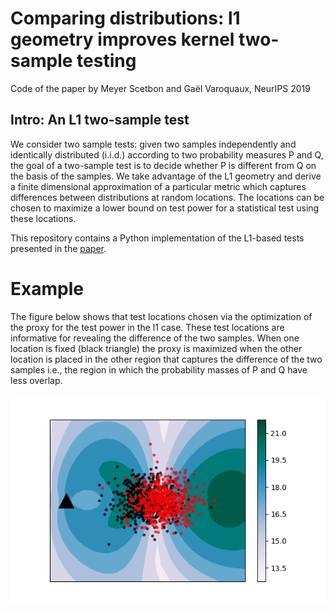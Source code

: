 # Comparing distributions: l1 geometry improves kernel two-sample testing

Code of the paper by Meyer Scetbon and Gaël Varoquaux, NeurIPS 2019

## Intro: An L1 two-sample test

We consider two sample tests: given two samples independently and identically distributed (i.i.d.) according to two probability measures P and Q, the goal of a two-sample test is to decide whether P is different from Q on the basis of the samples. We take advantage of the L1 geometry and derive a finite dimensional approximation of a particular metric which captures differences between distributions at random locations. The locations can be chosen to maximize a lower bound on test power for a statistical test using these locations.

This repository contains a Python implementation of the L1-based tests presented in the [paper](https://arxiv.org/abs/1909.09264).

# Example

The figure below shows that test locations chosen via the optimization of
the proxy for the test power in the l1 case. These test locations are
informative for revealing the difference of the two samples. When one
location is fixed (black triangle) the proxy is maximized when the other
location is placed in the other region that captures the difference of
the two samples i.e., the region in which the probability masses of P and
Q have less overlap.

![figure](informative.png)
